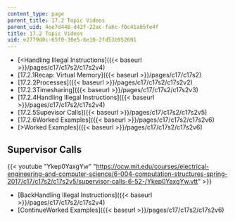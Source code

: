 ```yaml
---
content_type: page
parent_title: 17.2 Topic Videos
parent_uid: 4ee7d448-d42f-22ac-fa6c-f0c41a85fe4f
title: 17.2 Topic Videos
uid: e2779d0c-65f0-30e5-8e10-2fd53b952601
---
```


*   [<Handling Illegal Instructions]({{< baseurl >}}/pages/c17/c17s2/c17s2v4)
*   [17.2.1Recap: Virtual Memory]({{< baseurl >}}/pages/c17/c17s2)
*   [17.2.2Processes]({{< baseurl >}}/pages/c17/c17s2/c17s2v2)
*   [17.2.3Timesharing]({{< baseurl >}}/pages/c17/c17s2/c17s2v3)
*   [17.2.4Handling Illegal Instructions]({{< baseurl >}}/pages/c17/c17s2/c17s2v4)
*   [17.2.5Supevisor Calls]({{< baseurl >}}/pages/c17/c17s2/c17s2v5)
*   [17.2.6Worked Examples]({{< baseurl >}}/pages/c17/c17s2/c17s2v6)
*   [\>Worked Examples]({{< baseurl >}}/pages/c17/c17s2/c17s2v6)

Supervisor Calls
----------------

{{< youtube "Ykep0YaxgYw" "https://ocw.mit.edu/courses/electrical-engineering-and-computer-science/6-004-computation-structures-spring-2017/c17/c17s2/c17s2v5/supervisor-calls-6-52-/Ykep0YaxgYw.vtt" >}}

*   [BackHandling Illegal Instructions]({{< baseurl >}}/pages/c17/c17s2/c17s2v4)
*   [ContinueWorked Examples]({{< baseurl >}}/pages/c17/c17s2/c17s2v6)